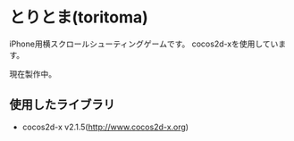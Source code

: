 とりとま(toritoma)
========

iPhone用横スクロールシューティングゲームです。
cocos2d-xを使用しています。

現在製作中。

使用したライブラリ
---
* cocos2d-x v2.1.5(http://www.cocos2d-x.org)

